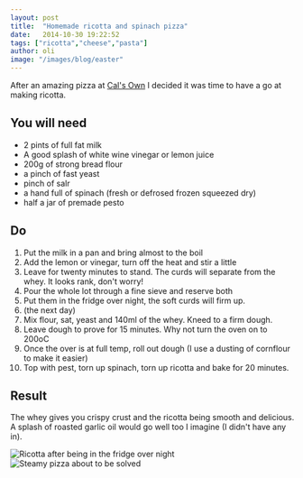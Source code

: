 ```yaml
---
layout: post
title:  "Homemade ricotta and spinach pizza"
date:   2014-10-30 19:22:52
tags: ["ricotta","cheese","pasta"]
author: oli
image: "/images/blog/easter"
---
```


After an amazing pizza at [Cal's Own](http://www.calsown.co.uk/) I decided it was time to have a go at making ricotta.

## You will need

* 2 pints of full fat milk
* A good splash of white wine vinegar or lemon juice
* 200g of strong bread flour
* a pinch of fast yeast
* pinch of salr
* a hand full of spinach (fresh or defrosed frozen squeezed dry)
* half a jar of premade pesto


## Do

1. Put the milk in a pan and bring almost to the boil
2. Add the lemon or vinegar, turn off the heat and stir a little
3. Leave for twenty minutes to stand.  The curds will separate from the whey.  It looks rank, don't worry!
4. Pour the whole lot through a fine sieve and reserve both
5. Put them in the fridge over night, the soft curds will firm up.
6. (the next day)
7. Mix flour, sat, yeast and 140ml of the whey.  Kneed to a firm dough.
8. Leave dough to prove for 15 minutes.  Why not turn the oven on to 200oC
9. Once the over is at full temp, roll out dough (I use a dusting of cornflour to make it easier)
10. Top with pest, torn up spinach, torn up ricotta and bake for 20 minutes.

## Result

The whey gives you crispy crust and the ricotta being smooth and delicious.  A splash of roasted garlic oil would go well too I imagine (I didn't have any in).

![Ricotta after being in the fridge over night](/images/blog/ricotta.jpg "Ricotta after being in the fridge over night")
![Steamy pizza about to be solved](/images/blog/pizza_steam.jpg "Steamy pizza about to be solved")